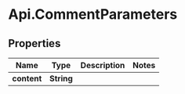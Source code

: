 # Api.CommentParameters

## Properties
Name | Type | Description | Notes
------------ | ------------- | ------------- | -------------
**content** | **String** |  | 


